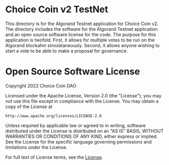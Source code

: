 # Choice Coin v2 TestNet

This directory is for the Algorand Testnet application for Choice Coin v2. The directory includes the software for the Algorand Testnet application and an open source software license for the code. The purpose for this application is twofold. First, it allows for multiple votes to be run on the Algorand blockahin simulataneously. Second, it allows anyone wishing to start a vote to be able to make a proposal for governance.

# Open Source Software License

Copyright 2022 Choice Coin DAO

Licensed under the Apache License, Version 2.0 (the "License");
you may not use this file except in compliance with the License.
You may obtain a copy of the License at

    http://www.apache.org/licenses/LICENSE-2.0

Unless required by applicable law or agreed to in writing, software
distributed under the License is distributed on an "AS IS" BASIS,
WITHOUT WARRANTIES OR CONDITIONS OF ANY KIND, either express or implied.
See the License for the specific language governing permissions and
limitations under the License.

For full text of License terms, see the [License](https://github.com/ChoiceCoin/v2/blob/main/testnet/License.txt).
